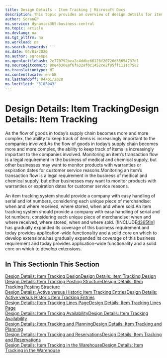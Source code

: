 ```yaml
---
title: Design Details - Item Tracking | Microsoft Docs
description: This topic provides an overview of design details for item tracking.
author: SorenGP
ms.service: dynamics365-business-central
ms.topic: article
ms.devlang: na
ms.tgt_pltfrm: na
ms.workload: na
ms.search.keywords: ''
ms.date: 04/01/2020
ms.author: sgroespe
ms.openlocfilehash: 2e770792bea2c4ddbc66128f20726d58654737d1
ms.sourcegitcommit: 88e4b30eaf6fa32af0c1452ce2f85ff1111c75e2
ms.translationtype: HT
ms.contentlocale: en-GB
ms.lasthandoff: 04/01/2020
ms.locfileid: "3185043"
---
```

# <a name="design-details-item-tracking"></a><span data-ttu-id="2f498-103">Design Details: Item Tracking</span><span class="sxs-lookup"><span data-stu-id="2f498-103">Design Details: Item Tracking</span></span>
<span data-ttu-id="2f498-104">As the flow of goods in today’s supply chain becomes more and more complex, the ability to keep track of items is increasingly important to the companies involved.</span><span class="sxs-lookup"><span data-stu-id="2f498-104">As the flow of goods in today’s supply chain becomes more and more complex, the ability to keep track of items is increasingly important to the companies involved.</span></span> <span data-ttu-id="2f498-105">Monitoring an item’s transaction flow is a legal requirement in the business of medical and chemical supply, but other businesses may want to monitor products with warranties or expiration dates for customer service reasons.</span><span class="sxs-lookup"><span data-stu-id="2f498-105">Monitoring an item’s transaction flow is a legal requirement in the business of medical and chemical supply, but other businesses may want to monitor products with warranties or expiration dates for customer service reasons.</span></span>  

<span data-ttu-id="2f498-106">An item tracking system should provide a company with easy handling of serial and lot numbers, considering each unique piece of merchandise: when and where received, where stored, when and where sold.</span><span class="sxs-lookup"><span data-stu-id="2f498-106">An item tracking system should provide a company with easy handling of serial and lot numbers, considering each unique piece of merchandise: when and where received, where stored, when and where sold.</span></span> [!INCLUDE[d365fin](includes/d365fin_md.md)] <span data-ttu-id="2f498-107">has gradually expanded its coverage of this business requirement and today provides application-wide functionality and a solid core on which to develop extensions.</span><span class="sxs-lookup"><span data-stu-id="2f498-107">has gradually expanded its coverage of this business requirement and today provides application-wide functionality and a solid core on which to develop extensions.</span></span>  

## <a name="in-this-section"></a><span data-ttu-id="2f498-108">In This Section</span><span class="sxs-lookup"><span data-stu-id="2f498-108">In This Section</span></span>  
[<span data-ttu-id="2f498-109">Design Details: Item Tracking Design</span><span class="sxs-lookup"><span data-stu-id="2f498-109">Design Details: Item Tracking Design</span></span>](design-details-item-tracking-design.md)  
[<span data-ttu-id="2f498-110">Design Details: Item Tracking Posting Structure</span><span class="sxs-lookup"><span data-stu-id="2f498-110">Design Details: Item Tracking Posting Structure</span></span>](design-details-item-tracking-posting-structure.md)  
[<span data-ttu-id="2f498-111">Design Details: Active versus Historic Item Tracking Entries</span><span class="sxs-lookup"><span data-stu-id="2f498-111">Design Details: Active versus Historic Item Tracking Entries</span></span>](design-details-active-versus-historic-item-tracking-entries.md)  
[<span data-ttu-id="2f498-112">Design Details: Item Tracking Lines Page</span><span class="sxs-lookup"><span data-stu-id="2f498-112">Design Details: Item Tracking Lines Page</span></span>](design-details-item-tracking-lines-window.md)  
[<span data-ttu-id="2f498-113">Design Details: Item Tracking Availability</span><span class="sxs-lookup"><span data-stu-id="2f498-113">Design Details: Item Tracking Availability</span></span>](design-details-item-tracking-availability.md)  
[<span data-ttu-id="2f498-114">Design Details: Item Tracking and Planning</span><span class="sxs-lookup"><span data-stu-id="2f498-114">Design Details: Item Tracking and Planning</span></span>](design-details-item-tracking-and-planning.md)  
[<span data-ttu-id="2f498-115">Design Details: Item Tracking and Reservations</span><span class="sxs-lookup"><span data-stu-id="2f498-115">Design Details: Item Tracking and Reservations</span></span>](design-details-item-tracking-and-reservations.md)  
[<span data-ttu-id="2f498-116">Design Details: Item Tracking in the Warehouse</span><span class="sxs-lookup"><span data-stu-id="2f498-116">Design Details: Item Tracking in the Warehouse</span></span>](design-details-item-tracking-in-the-warehouse.md)
